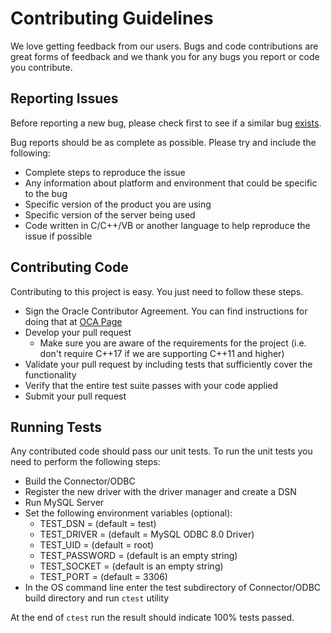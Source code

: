 # Contributing Guidelines

We love getting feedback from our users. Bugs and code contributions are great forms of feedback and we thank you for any bugs you report or code you contribute.

## Reporting Issues

Before reporting a new bug, please check first to see if a similar bug [exists](https://bugs.mysql.com/search.php).

Bug reports should be as complete as possible.  Please try and include the following:

* Complete steps to reproduce the issue
* Any information about platform and environment that could be specific to the bug  
* Specific version of the product you are using
* Specific version of the server being used
* Code written in C/C++/VB or another language to help reproduce the issue if possible

## Contributing Code

Contributing to this project is easy. You just need to follow these steps.

* Sign the Oracle Contributor Agreement. You can find instructions for doing that at [OCA Page](https://oca.opensource.oracle.com/)
* Develop your pull request
  * Make sure you are aware of the requirements for the project (i.e. don't require C++17 if we are supporting C++11 and higher)
* Validate your pull request by including tests that sufficiently cover the functionality
* Verify that the entire test suite passes with your code applied
* Submit your pull request

## Running Tests

Any contributed code should pass our unit tests.
To run the unit tests you need to perform the following steps:

* Build the Connector/ODBC
* Register the new driver with the driver manager and create a DSN
* Run MySQL Server
* Set the following environment variables (optional):
  * TEST_DSN = <the name of DSN previously created> (default = test)
  * TEST_DRIVER = <the name of ODBC driver as registered in odbcinst.ini> (default = MySQL ODBC 8.0 Driver)
  * TEST_UID = <MySQL user name> (default = root)
  * TEST_PASSWORD = <MySQL password> (default is an empty string)
  * TEST_SOCKET = <the path to the socket file in Unix-like OS> (default is an empty string)
  * TEST_PORT = <the port number> (default = 3306)
* In the OS command line enter the test subdirectory of Connector/ODBC build directory and run `ctest` utility

At the end of `ctest` run the result should indicate 100% tests passed.
